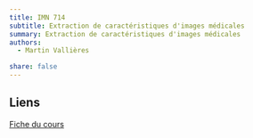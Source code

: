 ```yaml
---
title: IMN 714
subtitle: Extraction de caractéristiques d'images médicales
summary: Extraction de caractéristiques d'images médicales
authors:
  - Martin Vallières

share: false
---
```


## Liens

[Fiche du cours](https://www.usherbrooke.ca/admission/fiches-cours/IMN714/)
